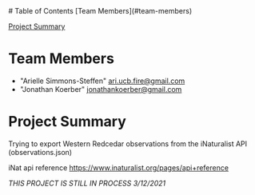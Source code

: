 
<html>
<head>
</head>
<body>
# Table of Contents
[Team Members](#team-members)

[Project Summary](#project-summary)

# <a name="team-members"></a>Team Members
* "Arielle Simmons-Steffen" <ari.ucb.fire@gmail.com>
* "Jonathan Koerber" <jonathankoerber@gmail.com>
	
# <a name="project-summary"></a>Project Summary
Trying to export Western Redcedar observations from the iNaturalist API (observations.json)

iNat api reference https://www.inaturalist.org/pages/api+reference


*THIS PROJECT IS STILL IN PROCESS 3/12/2021*
 
</body>
</html>